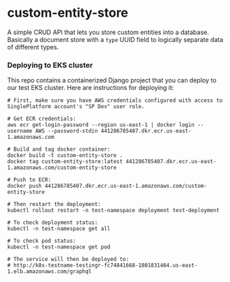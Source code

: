 # custom-entity-store
A simple CRUD API that lets you store custom entities into a database. Basically a document store with a `type` UUID field to logically separate data of different types.


### Deploying to EKS cluster

This repo contains a containerized Django project that you can deploy to our test EKS cluster. Here are instructions for deploying it:

```
# First, make sure you have AWS credentials configured with access to SinglePlatform account's "SP Dev" user role.

# Get ECR credentials:
aws ecr get-login-password --region us-east-1 | docker login --username AWS --password-stdin 441286785407.dkr.ecr.us-east-1.amazonaws.com

# Build and tag docker container:
docker build -t custom-entity-store .
docker tag custom-entity-store:latest 441286785407.dkr.ecr.us-east-1.amazonaws.com/custom-entity-store

# Push to ECR:
docker push 441286785407.dkr.ecr.us-east-1.amazonaws.com/custom-entity-store

# Then restart the deployment:
kubectl rollout restart -n test-namespace deployment test-deployment

# To check deployment status:
kubectl -n test-namespace get all

# To check pod status:
kubectl -n test-namespace get pod

# The service will then be deployed to:
# http://k8s-testname-testingr-fc74841668-1801831464.us-east-1.elb.amazonaws.com/graphql
```
